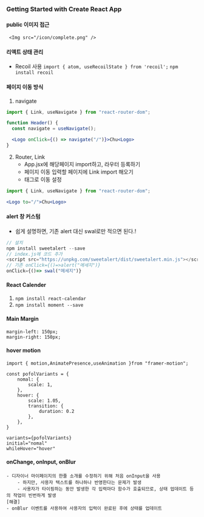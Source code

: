 ### Getting Started with Create React App

#### public 이미지 접근
``` <Img src="/icon/complete.png" />```

#### 리액트 상태 관리
- Recoil 사용
```import { atom, useRecoilState } from 'recoil';```
```npm install recoil```

#### 페이지 이동 방식 
1. navigate 
```jsx
import { Link, useNavigate } from "react-router-dom";

function Header() {
  const navigate = useNavigate();

  <Logo onClick={() => navigate("/")}>Chu<Logo>
}
```
2. Router, Link
    - App.jsx에 해당페이지 import하고, 라우터 등록하기
    - 페이지 이동 입력할 페이지에 Link import 해오기
    - <Link> 태그로 이동 설정

```jsx
import { Link, useNavigate } from "react-router-dom";

<Logo to="/">Chu<Logo>
```

#### alert 창 커스텀
- 쉽게 설명하면, 기존 alert 대신 swal로만 적으면 된다.!
```js
// 설치
npm install sweetalert --save
// index.js에 코드 추가
<script src="https://unpkg.com/sweetalert/dist/sweetalert.min.js"></script>
// 기존 onClick={()=>alert("메세지")}
onClick={()=> swal("메세지")}

```

#### React Calender 

1. ```npm install react-calendar```
2. ```npm install moment --save ```


#### Main Margin
```
margin-left: 150px;
margin-right: 150px;

```

#### hover motion


```
import { motion,AnimatePresence,useAnimation }from "framer-motion";

const pofolVariants = {
	nomal: {
		scale: 1,
	},
	hover: {
		scale: 1.05,
		transition: {
			duration: 0.2
		},
	},
}

variants={pofolVariants}
initial="nomal"
whileHover="hover"
```

#### onChange, onInput, onBlur
```Text
- 디자이너 마이페이지의 한줄 소개를 수정하기 위해 처음 onInput을 사용
	- 하지만, 사용자 텍스트를 하나하나 반영한다는 문제가 발생
	- 사용자가 타이핑하는 동안 발생한 각 입력마다 함수가 호출되므로, 상태 업데이트 등의 작업이 빈번하게 발생
[해결]
- onBlur 이벤트를 사용하여 사용자의 입력이 완료된 후에 상태를 업데이트
```
